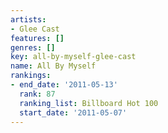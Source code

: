 ```yaml
---
artists:
- Glee Cast
features: []
genres: []
key: all-by-myself-glee-cast
name: All By Myself
rankings:
- end_date: '2011-05-13'
  rank: 87
  ranking_list: Billboard Hot 100
  start_date: '2011-05-07'
---
```


